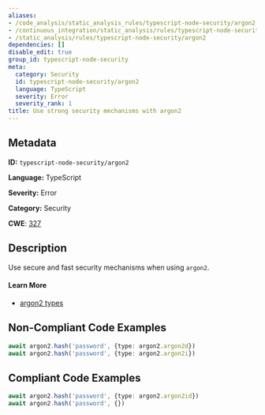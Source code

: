 ```yaml
---
aliases:
- /code_analysis/static_analysis_rules/typescript-node-security/argon2
- /continuous_integration/static_analysis/rules/typescript-node-security/argon2
- /static_analysis/rules/typescript-node-security/argon2
dependencies: []
disable_edit: true
group_id: typescript-node-security
meta:
  category: Security
  id: typescript-node-security/argon2
  language: TypeScript
  severity: Error
  severity_rank: 1
title: Use strong security mechanisms with argon2
---
```

<!--  SOURCED FROM https://github.com/DataDog/datadog-static-analyzer-rule-docs -->


## Metadata
**ID:** `typescript-node-security/argon2`

**Language:** TypeScript

**Severity:** Error

**Category:** Security

**CWE**: [327](https://cwe.mitre.org/data/definitions/327.html)

## Description
Use secure and fast security mechanisms when using `argon2`.

#### Learn More

 - [argon2 types](https://github.com/ranisalt/node-argon2/wiki/Options#type)

## Non-Compliant Code Examples
```typescript
await argon2.hash('password', {type: argon2.argon2d})
await argon2.hash('password', {type: argon2.argon2i})
```

## Compliant Code Examples
```typescript
await argon2.hash('password', {type: argon2.argon2id})
await argon2.hash('password', {})
```
